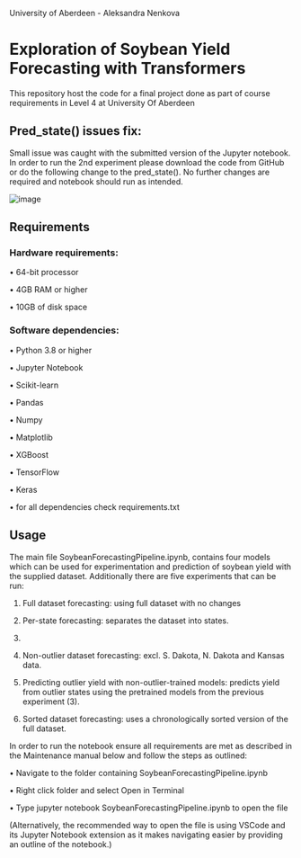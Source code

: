 University of Aberdeen - Aleksandra Nenkova
# Exploration of Soybean Yield Forecasting with Transformers
This repository host the code for a final project done as part of course requirements in Level 4 at University Of Aberdeen

## Pred_state() issues fix:
Small issue was caught with the submitted version of the Jupyter notebook. In order to run the 2nd experiment please download the code from GitHub or do the following change to the pred_state(). No further changes are required and notebook should run as intended.


![image](https://github.com/AlexaN-00/soybean_forecasting_dissertation/assets/55953609/bd7e9d14-6e04-4b73-85a3-fc2f751778b5)

## Requirements 
### Hardware requirements:

  • 64-bit processor
  
  • 4GB RAM or higher
  
  • 10GB of disk space
### Software dependencies:

  • Python 3.8 or higher
  
  • Jupyter Notebook
  
  • Scikit-learn
  
  • Pandas
  
  • Numpy
  
  • Matplotlib
  
  • XGBoost
  
  • TensorFlow
  
  • Keras
  
  • for all dependencies check requirements.txt
  
  ## Usage 
  
  The main file SoybeanForecastingPipeline.ipynb, contains four models which can be used
for experimentation and prediction of soybean yield with the supplied dataset. Additionally there
are five experiments that can be run:

  1. Full dataset forecasting: using full dataset with no changes
  
  2. Per-state forecasting: separates the dataset into states.
  3. 
  4. Non-outlier dataset forecasting: excl. S. Dakota, N. Dakota and Kansas data.
  5.  Predicting outlier yield with non-outlier-trained models: predicts yield from outlier states
using the pretrained models from the previous experiment (3).
  6. Sorted dataset forecasting: uses a chronologically sorted version of the full dataset.

In order to run the notebook ensure all requirements are met as described in the Maintenance
manual below and follow the steps as outlined:

  • Navigate to the folder containing SoybeanForecastingPipeline.ipynb
  
  • Right click folder and select Open in Terminal
  
  • Type jupyter notebook SoybeanForecastingPipeline.ipynb to open the file
  
(Alternatively, the recommended way to open the file is using VSCode and its Jupyter Notebook
extension as it makes navigating easier by providing an outline of the notebook.)
